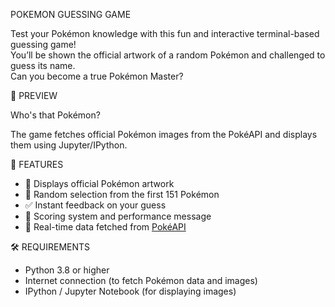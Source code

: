 POKEMON GUESSING GAME

Test your Pokémon knowledge with this fun and interactive terminal-based guessing game!  
You’ll be shown the official artwork of a random Pokémon and challenged to guess its name.  
Can you become a true Pokémon Master?

📸 PREVIEW

Who's that Pokémon?

The game fetches official Pokémon images from the PokéAPI and displays them using Jupyter/IPython.

🚀 FEATURES

- 🎨 Displays official Pokémon artwork
- 🔄 Random selection from the first 151 Pokémon
- ✅ Instant feedback on your guess
- 🧠 Scoring system and performance message
- 🔗 Real-time data fetched from [PokéAPI](https://pokeapi.co/)

🛠️ REQUIREMENTS

- Python 3.8 or higher
- Internet connection (to fetch Pokémon data and images)
- IPython / Jupyter Notebook (for displaying images)



